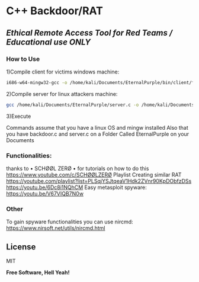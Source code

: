 # C++ Backdoor/RAT </br>
## _Ethical Remote Access Tool for Red Teams / Educational use ONLY_ </br>

### How to Use</br>
1)Compile client for victims windows machine:
```sh
i686-w64-mingw32-gcc -o /home/kali/Documents/EternalPurple/bin/client/fun2.exe /home/kali/Documents/EternalPurple/backdoor.c -lwsock32 -lwininet
```

2)Compile server for linux attackers machine:
```sh
gcc /home/kali/Documents/EternalPurple/server.c -o /home/kali/Documents/EternalPurple/bin/server/server.exe
```
3)Execute

Commands assume that you have a linux OS and mingw installed
Also that you have backdoor.c and server.c on a Folder Called EternalPurple on your Documents


### Functionalities: </br>

thanks to  • SCHØØL ZERØ • for tutorials on how to do this
https://www.youtube.com/c/SCHØØLZERØ
Playlist Creating similar RAT<br>
https://youtube.com/playlist?list=PLSqjYSJtqeaV1Hdk2ZVnr90KpDObfzDSs
https://youtu.be/6Dc8i1NQhCM
Easy metasploit spyware:
https://youtu.be/V67VIQB7N0w

### Other
To gain spyware functionalities you can use nircmd: https://www.nirsoft.net/utils/nircmd.html

## License

MIT

**Free Software, Hell Yeah!**
